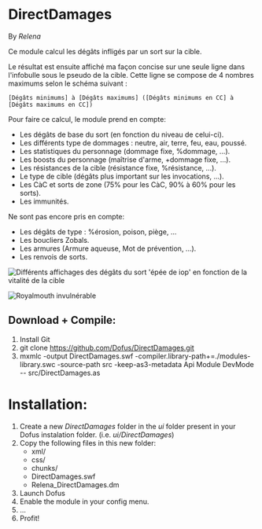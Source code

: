 DirectDamages
=============

By *Relena*

Ce module calcul les dégâts infligés par un sort sur la cible.

Le résultat est ensuite affiché ma façon concise sur une seule ligne dans l'infobulle sous le pseudo de la cible. Cette ligne se compose de 4 nombres maximums selon le schéma suivant : 

    [Dégâts minimums] à [Dégâts maximums] ([Dégâts minimums en CC] à [Dégâts maximums en CC])

Pour faire ce calcul, le module prend en compte:
* Les dégâts de base du sort (en fonction du niveau de celui-ci).
* Les différents type de dommages : neutre, air, terre, feu, eau, poussé.
* Les statistiques du personnage (dommage fixe, %dommage, ...).
* Les boosts du personnage (maîtrise d'arme, +dommage fixe, ...).
* Les résistances de la cible (résistance fixe, %résistance, ...).
* Le type de cible (dégâts plus important sur les invocations, ...).
* Les CàC et sorts de zone (75% pour les CàC, 90% à 60% pour les sorts).
* Les immunités.

Ne sont pas encore pris en compte:
* Les dégâts de type : %érosion, poison, piège, ...
* Les boucliers Zobals.
* Les armures (Armure aqueuse, Mot de prévention, ...).
* Les renvois de sorts.

![Différents affichages des dégâts du sort 'épée de iop' en fonction de la vitalité de la cible](http://imageshack.us/a/img194/220/hyk0hik.png "Différents affichages des dégâts du sort 'épée de iop' en fonction de la vitalité de la cible")

![Royalmouth invulnérable](http://imageshack.us/a/img703/4894/invulnerm.png "Royalmouth invulnérable")

Download + Compile:
-------------------

1. Install Git
2. git clone https://github.com/Dofus/DirectDamages.git
3. mxmlc -output DirectDamages.swf -compiler.library-path+=./modules-library.swc -source-path src -keep-as3-metadata Api Module DevMode -- src/DirectDamages.as

Installation:
=============

1. Create a new *DirectDamages* folder in the *ui* folder present in your Dofus instalation folder. (i.e. *ui/DirectDamages*)
2. Copy the following files in this new folder:
    * xml/
    * css/
    * chunks/
    * DirectDamages.swf
    * Relena_DirectDamages.dm
3. Launch Dofus
4. Enable the module in your config menu.
5. ...
6. Profit!
